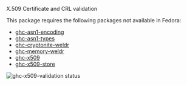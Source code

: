 X.509 Certificate and CRL validation

This package requires the following packages not available in Fedora:

* [ghc-asn1-encoding](../ghc-asn1-encoding)
* [ghc-asn1-types](../ghc-asn1-types)
* [ghc-cryptonite-weldr](../ghc-cryptonite-weldr)
* [ghc-memory-weldr](../ghc-memory-weldr)
* [ghc-x509](../ghc-x509)
* [ghc-x509-store](../ghc-x509-store)

![ghc-x509-validation status](https://copr.fedorainfracloud.org/coprs/g/weldr/bdcs-haskell-deps/package/ghc-x509-status/status_image/last_build.png)
